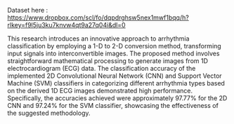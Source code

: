 Dataset here : https://www.dropbox.com/scl/fo/dqpdrghsw5nex1mwf1bqq/h?rlkey=f9l5ju3ku7knvw4qt9a27q04i&dl=0


This research introduces an innovative approach to arrhythmia classification by employing a 1-D to 2-D conversion method, transforming input signals into interconvertible images. The proposed method involves straightforward mathematical processing to generate images from 1D electrocardiogram (ECG) data. The classification accuracy of the implemented 2D Convolutional Neural Network (CNN) and Support Vector Machine (SVM) classifiers in categorizing different arrhythmia types based on the derived 1D ECG images demonstrated high performance. Specifically, the accuracies achieved were approximately 97.77% for the 2D CNN and 97.24% for the SVM classifier, showcasing the effectiveness of the suggested methodology.
